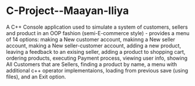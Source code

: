 # C-Project--Maayan-Iliya

A C++ Console application used to simulate a system of customers, sellers and product in an OOP fashion (semi-E-commerce style) - provides a menu of 14 options: 
  making a New customer account, 
  makinng a New seller account,
  making a New seller-customer account,
  adding a new product, 
  leaving a feedback to an exising seller,
  adding a product to shopping cart, 
  ordering products,
  executing Payment process, 
  viewing user info,
  showing All Customers that are Sellers, 
  finding a product by name, 
  a menu with additional c++ operator implementaions,
  loading from previous save (using files), 
  and an Exit option.
